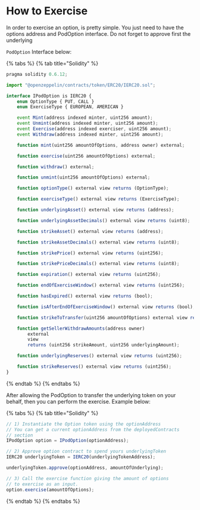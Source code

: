 # How to Exercise

In order to exercise an option, is pretty simple. You just need to have the options address and PodOption interface. Do not forget to approve first the underlying 

`PodOption` Interface below:

{% tabs %}
{% tab title="Solidity" %}
```javascript
pragma solidity 0.6.12;

import "@openzeppelin/contracts/token/ERC20/IERC20.sol";

interface IPodOption is IERC20 {
    enum OptionType { PUT, CALL }
    enum ExerciseType { EUROPEAN, AMERICAN }

    event Mint(address indexed minter, uint256 amount);
    event Unmint(address indexed minter, uint256 amount);
    event Exercise(address indexed exerciser, uint256 amount);
    event Withdraw(address indexed minter, uint256 amount);

    function mint(uint256 amountOfOptions, address owner) external;

    function exercise(uint256 amountOfOptions) external;

    function withdraw() external;

    function unmint(uint256 amountOfOptions) external;

    function optionType() external view returns (OptionType);

    function exerciseType() external view returns (ExerciseType);

    function underlyingAsset() external view returns (address);

    function underlyingAssetDecimals() external view returns (uint8);

    function strikeAsset() external view returns (address);

    function strikeAssetDecimals() external view returns (uint8);

    function strikePrice() external view returns (uint256);

    function strikePriceDecimals() external view returns (uint8);

    function expiration() external view returns (uint256);

    function endOfExerciseWindow() external view returns (uint256);

    function hasExpired() external view returns (bool);

    function isAfterEndOfExerciseWindow() external view returns (bool);

    function strikeToTransfer(uint256 amountOfOptions) external view returns (uint256);

    function getSellerWithdrawAmounts(address owner)
        external
        view
        returns (uint256 strikeAmount, uint256 underlyingAmount);

    function underlyingReserves() external view returns (uint256);

    function strikeReserves() external view returns (uint256);
}

```
{% endtab %}
{% endtabs %}

After allowing the PodOption to transfer the underlying token on your behalf, then you can perform the exercise. Example below:

{% tabs %}
{% tab title="Solidity" %}
```javascript
// 1) Instantiate the Option token using the optionAddress
// You can get a current optionAddress from the deployedContracts 
// section
IPodOption option = IPodOption(optionAddress);

// 2) Approve option contract to spend yours underlyingToken
IERC20 underlyingToken = IERC20(underlyingTokenAddress);

underlyingToken.approve(optionAddress, amountOfUnderlying);

// 3) Call the exercise function giving the amount of options
// to exercise as an input.
option.exercise(amountOfOptions);
```
{% endtab %}
{% endtabs %}

